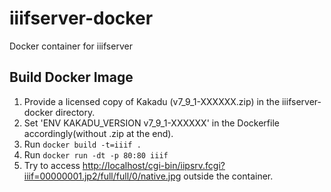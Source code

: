# iiifserver-docker
Docker container for iiifserver

## Build Docker Image

 1. Provide a licensed copy of Kakadu (v7_9_1-XXXXXX.zip) in the  iiifserver-docker directory.
 2. Set 'ENV KAKADU_VERSION v7_9_1-XXXXXX' in the Dockerfile accordingly(without .zip at the end).
 3. Run `docker build -t=iiif .`
 4. Run `docker run -dt -p 80:80 iiif`
 5. Try to access [http://localhost/cgi-bin/iipsrv.fcgi?iiif=00000001.jp2/full/full/0/native.jpg](http://localhost/cgi-bin/iipsrv.fcgi?iiif=00000001.jp2/full/full/0/native.jpg) outside the container.
